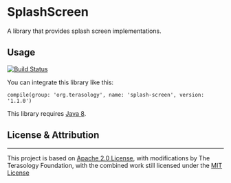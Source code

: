 SplashScreen
=========

A library that provides splash screen implementations.

Usage
-----------

[![Build Status](http://jenkins.terasology.org/job/SplashScreen/badge/icon)](http://jenkins.terasology.org/job/SplashScreen/)

You can integrate this library like this: 

```
compile(group: 'org.terasology', name: 'splash-screen', version: '1.1.0')
```

This library requires [Java 8](http://java.com/download).

## License & Attribution
-----------

This project is based on [Apache 2.0 License](http://www.apache.org/licenses/LICENSE-2.0.html), with modifications by The Terasology Foundation, with the combined work still licensed under the [MIT License](https://opensource.org/licenses/MIT)